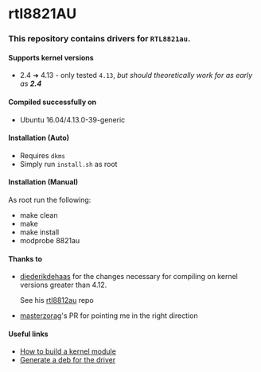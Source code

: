 # rtl8821AU

### This repository contains drivers for `RTL8821au`.

#### Supports kernel versions
- 2.4 ➜ 4.13 - only tested `4.13`, *but should theoretically work for as early as **2.4***

#### Compiled successfully on
- Ubuntu 16.04/4.13.0-39-generic

#### Installation (Auto)
- Requires `dkms`
- Simply run `install.sh` as root

#### Installation (Manual)
As root run the following:
- make clean
- make
- make install
- modprobe 8821au

#### Thanks to
- [diederikdehaas](https://github.com/diederikdehaas) for the changes necessary for compiling on kernel versions greater than 4.12.

  See his [rtl8812au](https://github.com/diederikdehaas/rtl8812AU) repo
- [masterzorag](https://github.com/masterzorag/RTL8192EU-linux/pull/4/commits/6833e247c0b5f32b736c30c8935ef9a709544bc4)'s PR for pointing me in the right direction

#### Useful links
- [How to build a kernel module](http://xmodulo.com/build-kernel-module-dkms-linux.html)
- [Generate a deb for the driver](https://wiki.kubuntu.org/Kernel/Dev/DKMSPackaging#Generate_DKMS_deb)
